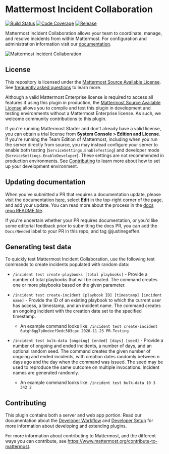 # Mattermost Incident Collaboration

[![Build Status](https://img.shields.io/circleci/project/github/mattermost/mattermost-plugin-incident-collaboration/master.svg)](https://circleci.com/gh/mattermost/mattermost-plugin-incident-collaboration)
[![Code Coverage](https://img.shields.io/codecov/c/github/mattermost/mattermost-plugin-incident-collaboration/master.svg)](https://codecov.io/gh/mattermost/mattermost-plugin-incident-collaboration)
[![Release](https://img.shields.io/github/v/release/mattermost/mattermost-plugin-incident-collaboration)](https://github.com/mattermost/mattermost-plugin-incident-collaboration/releases/latest)

Mattermost Incident Collaboration allows your team to coordinate, manage, and resolve incidents from within Mattermost. For configuration and administration information visit our [documentation](https://docs.mattermost.com/administration/devops-command-center.html).

![Mattermost Incident Collaboration](assets/incident_response.png)

## License

This repository is licensed under the [Mattermost Source Available License](LICENSE). See [frequently asked questions](https://docs.mattermost.com/overview/faq.html#mattermost-source-available-license) to learn more.

Although a valid Mattermost Enterprise license is required to access all features if using this plugin in production, the [Mattermost Source Available License](LICENSE) allows you to compile and test this plugin in development and testing environments without a Mattermost Enterprise license. As such, we welcome community contributions to this plugin.

If you're running Mattermost Starter and don't already have a valid license, you can obtain a trial license from **System Console > Edition and License**. If you're running the Team Edition of Mattermost, including when you run the server directly from source, you may instead configure your server to enable both testing (`ServiceSettings.EnableTesting`) and developer mode (`ServiceSettings.EnableDeveloper`). These settings are not recommended in production environments. See [Contributing](#contributing) to learn more about how to set up your development environment.

## Updating documentation

When you've submitted a PR that requires a documentation update, please visit the documentation [here](https://docs.mattermost.com/administration/devops-command-center.html), select **Edit** in the top-right corner of the page, and add your update. You can read more about the process in the [docs repo README file](https://github.com/mattermost/docs).

If you're uncertain whether your PR requires documentation, or you'd like some editorial feedback prior to submitting the docs PR, you can add the `Docs/Needed` label to your PR in this repo, and tag @justinegeffen.

## Generating test data

To quickly test Mattermost Incident Collaboration, use the following test commands to create incidents populated with random data:

- `/incident test create-playbooks [total playbooks]` - Provide a number of total playbooks that will be created. The command creates one or more playbooks based on the given parameter.

- `/incident test create-incident [playbook ID] [timestamp] [incident name]` - Provide the ID of an existing playbook to which the current user has access, a timestamp, and an incident name. The command creates an ongoing incident with the creation date set to the specified timestamp.

  * An example command looks like: `/incident test create-incident 6utgh6qg7p8ndeef9edc583cpc 2020-11-23 PR-Testing`

- `/incident test bulk-data [ongoing] [ended] [days] [seed]` - Provide a number of ongoing and ended incidents, a number of days, and an optional random seed. The command creates the given number of ongoing and ended incidents, with creation dates randomly between n days ago and the day when the command was issued. The seed may be used to reproduce the same outcome on multiple invocations. Incident names are generated randomly.

  * An example command looks like: `/incident test bulk-data 10 3 342 2`

## Contributing

This plugin contains both a server and web app portion. Read our documentation about the [Developer Workflow](https://developers.mattermost.com/extend/plugins/developer-workflow/) and [Developer Setup](https://developers.mattermost.com/extend/plugins/developer-setup/) for more information about developing and extending plugins.

For more information about contributing to Mattermost, and the different ways you can contribute, see https://www.mattermost.org/contribute-to-mattermost.
